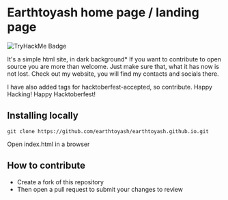 # Earthtoyash home page / landing page
<img src="https://tryhackme-badges.s3.amazonaws.com/Scott.Lang.png" alt="TryHackMe Badge">


It's a simple html site, in dark background* 
If you want to contribute to open source you are more than welcome. 
Just make sure that, what it has now is not lost. 
Check out my website, you will find my contacts and socials there.

I have also added tags for hacktoberfest-accepted, so contribute.
Happy Hacking! Happy Hacktoberfest!

## Installing locally

```
git clone https://github.com/earthtoyash/earthtoyash.github.io.git
```

Open index.html in a browser
 
## How to contribute
- Create a fork of this repository
- Then open a pull request to submit your changes to review
 
